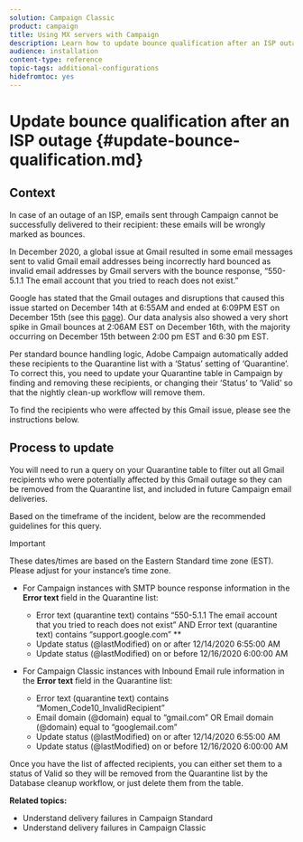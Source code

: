 ```yaml
---
solution: Campaign Classic
product: campaign
title: Using MX servers with Campaign
description: Learn how to update bounce qualification after an ISP outage.
audience: installation
content-type: reference
topic-tags: additional-configurations
hidefromtoc: yes
---
```


# Update bounce qualification after an ISP outage {#update-bounce-qualification.md}

## Context

In case of an outage of an ISP,  emails sent through Campaign cannot be successfully delivered to their recipient: these emails will be wrongly marked as bounces. 

In December 2020, a global issue at Gmail resulted in some email messages sent to valid Gmail email addresses being incorrectly hard bounced as invalid email addresses by Gmail servers with the bounce response, “550-5.1.1 The email account that you tried to reach does not exist.” 

Google has stated that the Gmail outages and disruptions that caused this issue started on December 14th at 6:55AM and ended at 6:09PM EST on December 15th (see this [page](https://www.google.com/appsstatus#hl=en&v=status)). Our data analysis also showed a very short spike in Gmail bounces at 2:06AM EST on December 16th, with the majority occurring on December 15th between 2:00 pm EST and 6:30 pm EST. 

Per standard bounce handling logic, Adobe Campaign automatically added these recipients to the Quarantine list with a ‘Status’ setting of ‘Quarantine’. To correct this, you need to update your Quarantine table in Campaign by finding and removing these recipients, or changing their ‘Status’ to ‘Valid’ so that the nightly clean-up workflow will remove them. 

To find the recipients who were affected by this Gmail issue, please see the instructions below.

## Process to update

You will need to run a query on your Quarantine table to filter out all Gmail recipients who were potentially affected by this Gmail outage so they can be removed from the Quarantine list, and included in future Campaign email deliveries.

Based on the timeframe of the incident, below are the recommended guidelines for this query.

>[!IMPORTANT]
>
>These dates/times are based on the Eastern Standard time zone (EST). Please adjust for your instance’s time zone.

* For Campaign instances with SMTP bounce response information in the **Error text** field in the Quarantine list:

    * Error text (quarantine text) contains “550-5.1.1 The email account that you tried to reach does not exist” AND Error text (quarantine text) contains “support.google.com” **
    * Update status (@lastModified) on or after 12/14/2020 6:55:00 AM  
    * Update status (@lastModified) on or before 12/16/2020 6:00:00 AM

* For Campaign Classic instances with Inbound Email rule information in the **Error text** field in the Quarantine list:

    * Error text (quarantine text) contains “Momen_Code10_InvalidRecipient”
    * Email domain (@domain) equal to “gmail.com” OR Email domain (@domain) equal to “googlemail.com”
    * Update status (@lastModified) on or after 12/14/2020 6:55:00 AM  
    * Update status (@lastModified) on or before 12/16/2020 6:00:00 AM

Once you have the list of affected recipients, you can either set them to a status of Valid so they will be removed from the Quarantine list by the Database cleanup workflow, or just delete them from the table.

**Related topics:**
* Understand delivery failures in Campaign Standard
* Understand delivery failures in Campaign Classic

